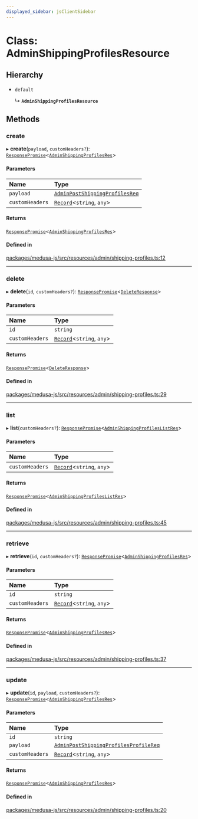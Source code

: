```yaml
---
displayed_sidebar: jsClientSidebar
---
```


# Class: AdminShippingProfilesResource

## Hierarchy

- `default`

  ↳ **`AdminShippingProfilesResource`**

## Methods

### create

▸ **create**(`payload`, `customHeaders?`): [`ResponsePromise`](../modules/internal-12.md#responsepromise)<[`AdminShippingProfilesRes`](../modules/internal-8.internal.md#adminshippingprofilesres)\>

#### Parameters

| Name | Type |
| :------ | :------ |
| `payload` | [`AdminPostShippingProfilesReq`](internal-8.internal.AdminPostShippingProfilesReq.md) |
| `customHeaders` | [`Record`](../modules/internal.md#record)<`string`, `any`\> |

#### Returns

[`ResponsePromise`](../modules/internal-12.md#responsepromise)<[`AdminShippingProfilesRes`](../modules/internal-8.internal.md#adminshippingprofilesres)\>

#### Defined in

[packages/medusa-js/src/resources/admin/shipping-profiles.ts:12](https://github.com/medusajs/medusa/blob/b38f73726/packages/medusa-js/src/resources/admin/shipping-profiles.ts#L12)

___

### delete

▸ **delete**(`id`, `customHeaders?`): [`ResponsePromise`](../modules/internal-12.md#responsepromise)<[`DeleteResponse`](../modules/internal-8.internal.md#deleteresponse)\>

#### Parameters

| Name | Type |
| :------ | :------ |
| `id` | `string` |
| `customHeaders` | [`Record`](../modules/internal.md#record)<`string`, `any`\> |

#### Returns

[`ResponsePromise`](../modules/internal-12.md#responsepromise)<[`DeleteResponse`](../modules/internal-8.internal.md#deleteresponse)\>

#### Defined in

[packages/medusa-js/src/resources/admin/shipping-profiles.ts:29](https://github.com/medusajs/medusa/blob/b38f73726/packages/medusa-js/src/resources/admin/shipping-profiles.ts#L29)

___

### list

▸ **list**(`customHeaders?`): [`ResponsePromise`](../modules/internal-12.md#responsepromise)<[`AdminShippingProfilesListRes`](../modules/internal-8.internal.md#adminshippingprofileslistres)\>

#### Parameters

| Name | Type |
| :------ | :------ |
| `customHeaders` | [`Record`](../modules/internal.md#record)<`string`, `any`\> |

#### Returns

[`ResponsePromise`](../modules/internal-12.md#responsepromise)<[`AdminShippingProfilesListRes`](../modules/internal-8.internal.md#adminshippingprofileslistres)\>

#### Defined in

[packages/medusa-js/src/resources/admin/shipping-profiles.ts:45](https://github.com/medusajs/medusa/blob/b38f73726/packages/medusa-js/src/resources/admin/shipping-profiles.ts#L45)

___

### retrieve

▸ **retrieve**(`id`, `customHeaders?`): [`ResponsePromise`](../modules/internal-12.md#responsepromise)<[`AdminShippingProfilesRes`](../modules/internal-8.internal.md#adminshippingprofilesres)\>

#### Parameters

| Name | Type |
| :------ | :------ |
| `id` | `string` |
| `customHeaders` | [`Record`](../modules/internal.md#record)<`string`, `any`\> |

#### Returns

[`ResponsePromise`](../modules/internal-12.md#responsepromise)<[`AdminShippingProfilesRes`](../modules/internal-8.internal.md#adminshippingprofilesres)\>

#### Defined in

[packages/medusa-js/src/resources/admin/shipping-profiles.ts:37](https://github.com/medusajs/medusa/blob/b38f73726/packages/medusa-js/src/resources/admin/shipping-profiles.ts#L37)

___

### update

▸ **update**(`id`, `payload`, `customHeaders?`): [`ResponsePromise`](../modules/internal-12.md#responsepromise)<[`AdminShippingProfilesRes`](../modules/internal-8.internal.md#adminshippingprofilesres)\>

#### Parameters

| Name | Type |
| :------ | :------ |
| `id` | `string` |
| `payload` | [`AdminPostShippingProfilesProfileReq`](internal-8.internal.AdminPostShippingProfilesProfileReq.md) |
| `customHeaders` | [`Record`](../modules/internal.md#record)<`string`, `any`\> |

#### Returns

[`ResponsePromise`](../modules/internal-12.md#responsepromise)<[`AdminShippingProfilesRes`](../modules/internal-8.internal.md#adminshippingprofilesres)\>

#### Defined in

[packages/medusa-js/src/resources/admin/shipping-profiles.ts:20](https://github.com/medusajs/medusa/blob/b38f73726/packages/medusa-js/src/resources/admin/shipping-profiles.ts#L20)
